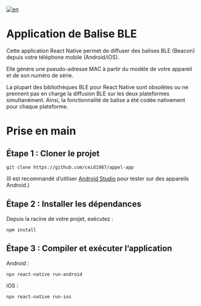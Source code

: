 [![en](https://img.shields.io/badge/readme-english-blue.svg)](https://github.com/ceid1987/appel-app)

# Application de Balise BLE

Cette application React Native permet de diffuser des balises BLE (Beacon) depuis votre téléphone mobile (Android/iOS).

Elle génère une pseudo-adresse MAC à partir du modèle de votre appareil et de son numéro de série.

La plupart des bibliothèques BLE pour React Native sont obsolètes ou ne prennent pas en charge la diffusion BLE sur les deux plateformes simultanément. Ainsi, la fonctionnalité de balise a été codée nativement pour chaque plateforme.

# Prise en main

## Étape 1 : Cloner le projet

`git clone https://github.com/ceid1987/appel-app`

(Il est recommandé d’utiliser [Android Studio](https://developer.android.com/studio?hl=fr) pour tester sur des appareils Android.)

## Étape 2 : Installer les dépendances

Depuis la racine de votre projet, exécutez :

`npm install`

## Étape 3 : Compiler et exécuter l’application

Android :

`npx react-native run-android`

iOS :

`npx react-native run-ios`
